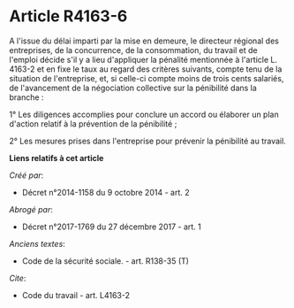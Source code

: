 # Article R4163-6

A l'issue du délai imparti par la mise en demeure, le directeur régional des entreprises, de la concurrence, de la
consommation, du travail et de l'emploi décide s'il y a lieu d'appliquer la pénalité mentionnée à l'article L. 4163-2 et en
fixe le taux au regard des critères suivants, compte tenu de la situation de l'entreprise, et, si celle-ci compte moins de
trois cents salariés, de l'avancement de la négociation collective sur la pénibilité dans la branche : 

1° Les diligences accomplies pour conclure un accord ou élaborer un plan d'action relatif à la prévention de la pénibilité ; 

2° Les mesures prises dans l'entreprise pour prévenir la pénibilité au travail.

**Liens relatifs à cet article**

_Créé par_:

  - Décret n°2014-1158 du 9 octobre 2014 - art. 2

_Abrogé par_:

  - Décret n°2017-1769 du 27 décembre 2017 - art. 1

_Anciens textes_:

  - Code de la sécurité sociale. - art. R138-35 (T)

_Cite_:

  - Code du travail - art. L4163-2
